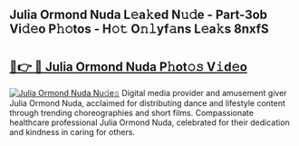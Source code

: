 ## Julia Ormond Nuda L𝚎a𝚔ed N𝚞𝚍e - Part-3ob Vi𝚍𝚎o P𝚑𝚘tos - H𝚘𝚝 O𝚗𝚕yf𝚊ns L𝚎a𝚔s 8nxfS

# <h2><a href="http://kf33c0t.oniu.top/?m=Julia+Ormond+Nuda">🔗👉 🔴 Julia Ormond Nuda P𝚑ot𝚘𝚜 V𝚒d𝚎o</a></h2>

[![Julia Ormond Nuda Nu𝚍e𝚜](https://i.imgur.com/0qMVB7G.gif)](http://kf33c0t.oniu.top/?m=Julia+Ormond+Nuda)
Digital media provider and amusement giver Julia Ormond Nuda, acclaimed for distributing dance and lifestyle content through trending choreographies and short films. Compassionate healthcare professional Julia Ormond Nuda, celebrated for their dedication and kindness in caring for others.  
